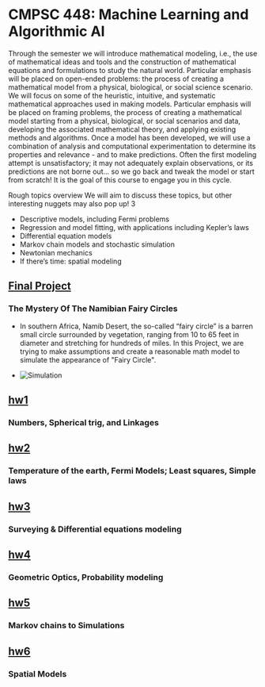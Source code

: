 # CMPSC 448: Machine Learning and Algorithmic AI


Through the semester we will introduce mathematical modeling, i.e., the use of mathematical ideas and tools and the construction of mathematical equations and formulations to study the natural world. Particular emphasis will be placed on open-ended problems: the process of creating a mathematical model from a physical, biological, or social science scenario. We will focus on some of the heuristic, intuitive, and systematic mathematical approaches used in making models. Particular emphasis will be placed on framing problems, the process of creating a mathematical model starting from a physical, biological, or social scenarios and data, developing the associated mathematical theory, and applying existing methods and algorithms. Once a model has been developed, we will use a combination of analysis and computational experimentation to determine its properties and relevance - and to make predictions. Often the first modeling attempt is unsatisfactory; it may not adequately explain observations, or its predictions are not borne out... so we go back and tweak the model or start from scratch! It is the goal of this course to engage you in this cycle.


Rough topics overview
We will aim to discuss these topics, but other interesting nuggets may also pop up!
3
- Descriptive models, including Fermi problems
- Regression and model fitting, with applications including Kepler’s laws
- Differential equation models
- Markov chain models and stochastic simulation
- Newtonian mechanics
- If there’s time: spatial modeling

## [Final Project](Final%20Project)
### The Mystery Of The Namibian Fairy Circles

- In southern Africa, Namib Desert, the so-called “fairy circle” is a barren small circle surrounded by vegetation, ranging from 10 to 65 feet in diameter and stretching for hundreds of miles. In this Project, we are trying to make assumptions and create a reasonable math model to simulate the appearance of "Fairy Circle".

- ![Simulation](Final%20Project/output.gif)

## [hw1](Final%20Project)
### Numbers, Spherical trig, and Linkages


## [hw2](hw2)
### Temperature of the earth, Fermi Models; Least squares, Simple laws


## [hw3](hw3)
### Surveying & Differential equations modeling


## [hw4](hw4)
### Geometric Optics, Probability modeling


## [hw5](hw5)
### Markov chains to Simulations


## [hw6](hw6)
### Spatial Models


